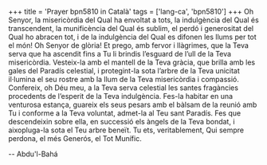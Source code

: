 +++
title = 'Prayer bpn5810 in Català'
tags = ['lang-ca', 'bpn5810']
+++
Oh Senyor, la misericòrdia del Qual ha envoltat a tots, la indulgència del Qual és transcendent, la munificència del Qual és sublim, el perdó i generositat del Qual ho abracen tot, i de la indulgència del Qual es difonen les llums per tot el món! Oh Senyor de glòria! Et prego, amb fervor i llàgrimes, que la Teva serva que ha ascendit fins a Tu li brindis l’esguard de l’ull de la Teva misericòrdia. Vesteix-la amb el mantell de la Teva gràcia, que brilla amb les gales del Paradís celestial, i protegint-la sota l’arbre de la Teva unicitat il·lumina el seu rostre amb la llum de la Teva misericòrdia i compassió. Confereix, oh Déu meu, a la Teva serva celestial les santes fragàncies procedents de l’esperit de la Teva indulgència. Fes-la habitar en una venturosa estança, guareix els seus pesars amb el bàlsam de la reunió amb Tu i conforme a la Teva voluntat, admet-la al Teu sant Paradís. Fes que descendeixin sobre ella, en successió els àngels de la Teva bondat, i aixopluga-la sota el Teu arbre beneït. Tu ets, veritablement, Qui sempre perdona, el més Generós, el Tot Munífic.

-- Abdu'l-Bahá
